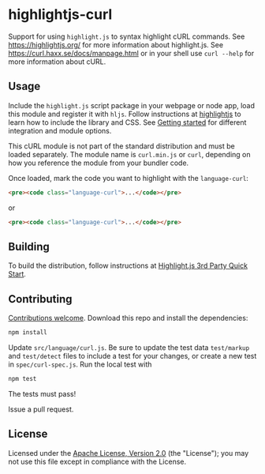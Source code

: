 # highlightjs-curl

Support for using `highlight.js` to syntax highlight cURL commands. See https://highlightjs.org/ for more information about highlight.js. See https://curl.haxx.se/docs/manpage.html or in your shell use `curl --help` for more information about cURL.

## Usage

Include the `highlight.js` script package in your webpage or node app, load this module and register it with `hljs`. Follow instructions at [highlightjs](https://highlightjs.org/usage/) to learn how to include the library and CSS. See [Getting started](https://github.com/highlightjs/highlight.js#getting-started) for different integration and module options.

This cURL module is not part of the standard distribution and must be loaded separately. The module name is `curl.min.js` or `curl`, depending on how you reference the module from your bundler code.

Once loaded, mark the code you want to highlight with the `language-curl`:

```html
<pre><code class="language-curl">...</code></pre>
```

or

```html
<pre><code class="language-curl">...</code></pre>
```

## Building

To build the distribution, follow instructions at [Highlight.js 3rd Party Quick Start](https://github.com/highlightjs/highlight.js/blob/master/extra/3RD_PARTY_QUICK_START.md).

## Contributing

[Contributions welcome](https://github.com/esri/contributing). Download this repo and install the dependencies:

```bash
npm install
```

Update `src/language/curl.js`. Be sure to update the test data `test/markup` and `test/detect` files to include a test for your changes, or create a new test in `spec/curl-spec.js`. Run the local test with

```bash
npm test
```

The tests must pass!

Issue a pull request.

## License

Licensed under the [Apache License, Version 2.0](http://www.apache.org/licenses/LICENSE-2.0) (the "License"); you may not use this file except in compliance with the License.
